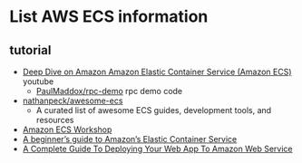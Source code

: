 # List AWS ECS information

## tutorial
  * [Deep Dive on Amazon Amazon Elastic Container Service (Amazon ECS)](https://www.youtube.com/watch?v=qbEPae8YNbs) youtube
    * [PaulMaddox/rpc-demo](https://github.com/PaulMaddox/rpc-demo) rpc demo code
  * [nathanpeck/awesome-ecs](https://github.com/nathanpeck/awesome-ecs) 
    * A curated list of awesome ECS guides, development tools, and resources
  * [Amazon ECS Workshop](https://ecsworkshop.com/)
  * [A beginner’s guide to Amazon’s Elastic Container Service](https://www.freecodecamp.org/news/amazon-ecs-terms-and-architecture-807d8c4960fd/)
  * [A Complete Guide To Deploying Your Web App To Amazon Web Service](https://codeburst.io/a-complete-guide-to-deploying-your-web-app-to-amazon-web-service-2854ff6bc399)



